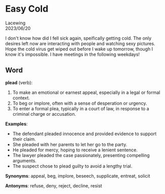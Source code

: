 # Easy Cold

Lacewing  
2023/06/20

I don't know how did I fell sick again, speifically getting cold.
The only desires left now are interacting with people and watching sexy pictures.
Hope the cold virus get wiped out before I wake up tomorrow, though I know it's impossible.
I have meetings in the following weekdays!

## Word
**plead** (verb):

1. To make an emotional or earnest appeal, especially in a legal or formal context.
2. To beg or implore, often with a sense of desperation or urgency.
3. To enter a formal plea, typically in a court of law, in response to a criminal charge or accusation.

**Examples**:
- The defendant pleaded innocence and provided evidence to support their claim.
- She pleaded with her parents to let her go to the party.
- He pleaded for mercy, hoping to receive a lenient sentence.
- The lawyer pleaded the case passionately, presenting compelling arguments.
- The suspect chose to plead guilty to avoid a lengthy trial.

**Synonyms**:
appeal, beg, implore, beseech, supplicate, entreat, solicit

**Antonyms**:
refuse, deny, reject, decline, resist